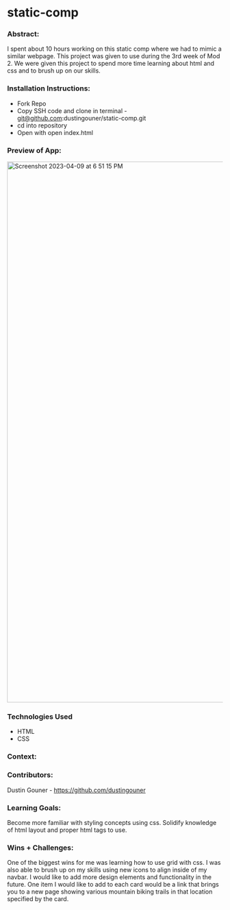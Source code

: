 # static-comp


### Abstract:
[//]: <> (Briefly describe what you built and its features. What problem is the app solving? How does this application solve that problem?) 
I spent about 10 hours working on this static comp where we had to mimic a similar webpage. This project was given to use during the 3rd week of Mod 2.  We were given this project to spend more time learning about html and css and to brush up on our skills. 

### Installation Instructions:
[//]: <> (What steps does a person have to take to get your app cloned down and running?)
- Fork Repo
- Copy SSH code and clone in terminal - git@github.com:dustingouner/static-comp.git
- cd into repository
- Open with open index.html

### Preview of App:
[//]: <> (Provide ONE gif or screenshot of your application - choose the "coolest" piece of functionality to show off.)
<img width="1263" alt="Screenshot 2023-04-09 at 6 51 15 PM" src="https://user-images.githubusercontent.com/117230717/230805812-f4acd790-10e4-428d-969d-8a8e869622e9.png">


### Technologies Used
- HTML
- CSS

### Context:
[//]: <> (Give some context for the project here. How long did you have to work on it? How far into the Turing program are you?)

### Contributors:
[//]: <> (Who worked on this application? Link to their GitHubs.)
Dustin Gouner - https://github.com/dustingouner

### Learning Goals:
[//]: <> (What were the learning goals of this project? What tech did you work with?)
Become more familiar with styling concepts using css. Solidify knowledge of html layout and proper html tags to use.

### Wins + Challenges:
[//]: <> (What are 2-3 wins you have from this project? What were some challenges you faced - and how did you get over them?)
One of the biggest wins for me was learning how to use grid with css. I was also able to brush up on my skills using new icons to align inside of my navbar. I would like to add more design elements and functionality in the future. One item I would like to add to each card would be a link that brings you to a new page showing various mountain biking trails in that location specified by the card. 
